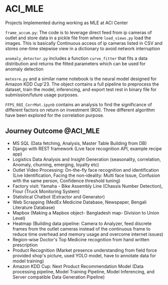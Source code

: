 # ACI_MLE
Projects Implemented during working as MLE at ACI Center


`frame_accum.py`: The code is to leverage direct feed from ip cameras of outlet and store data in a pickle file from where `load_views.py` load the images. This is basically Continuous access of ip cameras listed in CSV and stores one-time stepwise view in a dictionary to avoid network interruption 


`anomaly_detector.py` includes a function `curve_fitter` that fits a data distribution and returns the fitted parameters which can be used for anomaly detection 


`metesre.py` and a similar name notebook is the neural model designed for Amazon KDD Cup'23. The object contains a full pipeline to preprocess the dataset, train the model, inferencing, and export test rest in binary file for submission/future usage purposes.

`FFPS_ROI_CorrMat.ipynb` contains an analysis to find the significance of different factors on return on investment (ROI). Three different algorithm have been explored for the correlation purpose.

## Journey Outcome @ACI_MLE

- MS SQL (Data fetching, Analysis, Master Table Building from DB)
- Django with REST framework (Live face recognition API, example recipe app)
- Logistics Data Analysis and Insight Generation (seasonality, correlation, Anomaly, churning, emerging, loyalty etc)
- Outlet Video Processing: On-the-fly face recognition and identification (Live Identification, Facing the non-ideality: Multi face Issue, Confusion with the same person, Confidence threshold tuning)
- Factory visit: Yamaha - Bike Assembly Line (Chassis Number Detection), Flour (Truck Monitoring System)
- Statistical Chatbot (Extractor and Generator)
- Web Scrapping (MedEx Medicine Database, Newspaper, Bengali Literature Database)
- Mapbox (Making a Mapbox object- Bangladesh map- Division to Union Level) 
- Heatmap (Building data pipeline: Camera to Analyzer, feed discrete frames from the outlet cameras instead of the continuous frame to reduce time overhead and memory usage and overcome internet issues)
- Region-wise Doctor's Top Medicine recognition from hand written prescription 
- Product Recognition (Market presence understanding from field force provided shop's picture, used YOLO model, have to annotate data for model training)
- Amazon KDD Cup: Next Product Recommendation Model (Data processing pipeline, Model Training Pipeline, Model Inferencing, and Server compatible Data Generation Pipeline)










